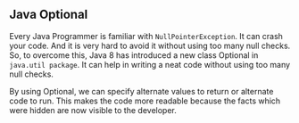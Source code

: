 ## Java Optional

Every Java Programmer is familiar with `NullPointerException`. It can crash your code. And it is very hard to avoid it
without using too many null checks. So, to overcome this, Java 8 has introduced a new class Optional
in `java.util package`. It can help in writing a neat code without using too many null checks.

By using Optional, we can specify alternate values to return or alternate code to run. This makes the code more readable
because the facts which were hidden are now visible to the developer.